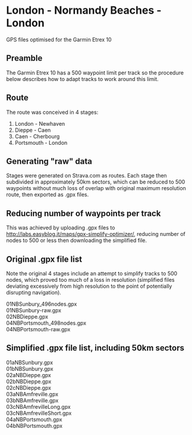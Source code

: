# London - Normandy Beaches - London

GPS files optimised for the Garmin Etrex 10 

## Preamble

The Garmin Etrex 10 has a 500 waypoint limit per track so the procedure below describes how to adapt tracks to work around this limit. 

## Route

The route was conceived in 4 stages:  

1. London - Newhaven
2. Dieppe - Caen
3. Caen - Cherbourg
4. Portsmouth - London

## Generating "raw" data

Stages were generated on Strava.com as routes. Each stage then subdivided in approximately 50km sectors, which can be reduced to 500 waypoints without much loss of overlap with original maximum resolution route, then exported as .gpx files.

## Reducing number of waypoints per track

This was achieved by uploading .gpx files to http://labs.easyblog.it/maps/gpx-simplify-optimizer/, reducing number of nodes to 500 or less then downloading the simplified file.

## Original .gpx file list

Note the original 4 stages include an attempt to simplify tracks to 500 nodes, which proved too much of a loss in resolution (simplified files deviating excessively from high resolution to the point of potentially disrupting navigation).  

01NBSunbury_496nodes.gpx  
01NBSunbury-raw.gpx  
02NBDieppe.gpx    
04NBPortsmouth_498nodes.gpx    
04NBPortsmouth-raw.gpx  

## Simplified .gpx file list, including 50km sectors

01aNBSunbury.gpx  
01bNBSunbury.gpx  
02aNBDieppe.gpx  
02bNBDieppe.gpx  
02cNBDieppe.gpx   
03aNBAmfreville.gpx     
03bNBAmfreville.gpx    
03cNBAmfrevilleLong.gpx    
03cNBAmfrevilleShort.gpx  
04aNBPortsmouth.gpx  
04bNBPortsmouth.gpx

